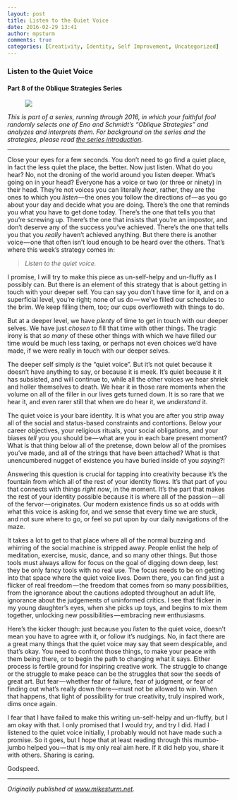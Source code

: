 ```yaml
---
layout: post
title: Listen to the Quiet Voice
date: 2016-02-29 13:41
author: mpsturm
comments: true
categories: [Creativity, Identity, Self Improvement, Uncategorized]
---
```



<h3>Listen to the Quiet Voice</h3>
<h4>Part 8 of the Oblique Strategies Series</h4>
<figure>

<img src="https://cdn-images-1.medium.com/max/720/0*zs1-KVcviWOl75WJ.jpg">
</figure><p><em>This is part of a series, running through 2016, in which your faithful fool randomly selects one of Eno and Schmidt’s “Oblique Strategies” and analyzes and interprets them. For background on the series and the strategies, please read </em><a href="http://www.mikesturm.net/my-resolution-for-2016-be-oblique" target="_blank"><em>the series introduction</em></a><em>.</em></p>
<hr>

<p>Close your eyes for a few seconds. You don’t need to go find a quiet place, in fact the less quiet the place, the better. Now just listen. What do you hear? No, not the droning of the world around you listen deeper. What’s going on in your head? Everyone has a voice or two (or three or ninety) in their head. They’re not voices you can literally <em>hear</em>, rather, they are the ones to which you <em>listen</em> — the ones you follow the directions of — as you go about your day and decide what you are doing. There’s the one that reminds you what you have to get done today. There’s the one that tells you that you’re screwing up. There’s the one that insists that you’re an impostor, and don’t deserve any of the success you’ve achieved. There’s the one that tells you that you <em>really</em> haven’t achieved anything. But there there is another voice — one that often isn’t loud enough to be heard over the others. That’s where this week’s strategy comes in:</p>
<blockquote><em>Listen to the quiet voice.</em></blockquote>
<p>I promise, I will try to make this piece as un-self-helpy and un-fluffy as I possibly can. But there is an element of this strategy that is about getting in touch with your deeper self. You can say you don’t have time for it, and on a superficial level, you’re right; none of us do — we’ve filled our schedules to the brim. We keep filling them, too; our cups overfloweth with things to do.</p>
<p>But at a deeper level, we have <em>plenty</em> of time to get in touch with our deeper selves. We have just <em>chosen</em> to fill that time with other things. The tragic irony is that <em>so many</em> of these other things with which we have filled our time would be much less taxing, or perhaps not even choices we’d have made, if we were really in touch with our deeper selves.</p>
<p>The deeper self simply <em>is</em> the “quiet voice”. But it’s not quiet because it doesn’t have anything to say, or because it is meek. It’s quiet because it it has subsisted, and will continue to, while all the other voices we hear shriek and holler themselves to death. We hear it in those rare moments when the volume on all of the filler in our lives gets turned down. It is so rare that we hear it, and even rarer still that when we do hear it, we <em>understand</em> it.</p>
<p>The quiet voice is your bare identity. It is what you are after you strip away all of the social and status-based constraints and contortions. Below your career objectives, your religious rituals, your social obligations, and your biases <em>tell</em> you you should be — what are you in each bare present moment? What is that thing below all of the pretense, down below all of the promises you’ve made, and all of the strings that have been attached? What is that unencumbered nugget of existence you have buried inside of you <em>saying</em>?!</p>
<p>Answering this question is crucial for tapping into creativity because it’s the fountain from which all of the rest of your identity flows. It’s that part of you that connects with things <em>right now</em>, in the moment. It’s the part that makes the rest of your identity possible because it is where all of the passion — all of the fervor — originates. Our modern existence finds us so at odds with what this voice is asking for, and we sense that every time we are stuck, and not sure where to go, or feel so put upon by our daily navigations of the maze.</p>
<p>It takes a lot to get to that place where all of the normal buzzing and whirring of the social machine is stripped away. People enlist the help of meditation, exercise, music, dance, and so many other things. But those tools must always allow for focus on the goal of digging down deep, lest they be only fancy tools with no real use. The focus needs to be on getting into that space where the quiet voice lives. Down there, you can find just a flicker of real freedom — the freedom that comes from so many possibilities, from the ignorance about the cautions adopted throughout an adult life, ignorance about the judgements of uninformed critics. I see that flicker in my young daughter’s eyes, when she picks up toys, and begins to mix them together, unlocking new possibilities — embracing new enthusiasms.</p>
<p>Here’s the kicker though: just because you <em>listen</em> to the quiet voice, doesn’t mean you have to agree with it, or follow it’s nudgings. No, in fact there are a great many things that the quiet voice may say that seem despicable, and that’s okay. You need to confront those things, to make your peace with them being there, or to begin the path to changing what it says. Either process is fertile ground for inspiring creative work. The struggle to change or the struggle to make peace can be the struggles that sow the seeds of great art. But fear — whether fear of failure, fear of judgment, or fear of finding out what’s really down there — must not be allowed to win. When that happens, that light of possibility for true creativity, truly inspired work, dims once again.</p>
<p>I fear that I have failed to make this writing un-self-helpy and un-fluffy, but I am okay with that. I only promised that I would <em>try</em>, and try I did. Had I listened to the quiet voice initially, I probably would not have made such a promise. So it goes, but I hope that at least reading through this mumbo-jumbo helped you — that is my only real aim here. If it did help you, share it with others. Sharing is caring.</p>
<p>Godspeed.</p>
<hr>
<p><em>Originally published at </em><a href="http://www.mikesturm.net/oblique-week-by-week-week-8" target="_blank"><em>www.mikesturm.net</em></a><em>.</em></p>
